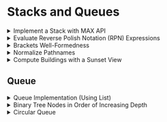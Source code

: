 # Stacks and Queues

<details>
<summary> Implement a Stack with MAX API </summary>

---
- Design a stack that includes max operation

---

```cpp
class Stack {
public:
	bool Empty() const {
		return empty(element_);
	}

	int Max() const {
		if (Empty()) {
			throw length_error("Max(): empty stack");
		}

		return cached_max_with_count_.top().max;
	}

	int Pop() {
		if (Empty()) {
			throw  length_error("Pop(): empty stack");
		}

		int pop_element = element_.top();
		element_.pop();
		const int current_max = cached_max_with_count_.top().max;
		if (pop_element == current_max) {
			int& max_frequency = cached_max_with_count_.top().count;
			--max_frequency;

			if (max_frequency == 0) {
				cached_max_with_count_.pop();
			}
		}

		return pop_element;
	}

	void Push(int x) {
		element_.emplace(x);
		if (empty(cached_max_with_count_)) {
			cached_max_with_count_.emplace(MaxWidthCount{x, 1});
		} else {
			const int current_max = cached_max_with_count_.top().max;
			if (x == current_max) {
				int& max_frequency = cached_max_with_count_.top().count;
				++max_frequency;
			} else if (x > current_max) {
				cached_max_with_count_.emplace(MaxWidthCount{x, 1});
			}
		}
	}

private:
	stack<int> element_;

	struct MaxWidthCount {
		int max, count;
	};

	stack<MaxWidthCount> cached_max_with_count_;
}
```

---
- Time Complexity: O(1)
- Space Complexity: O(n)

---
</details>


<details>
<summary> Evaluate Reverse Polish Notation (RPN) Expressions </summary>

---
- Compute the arithmetic expression string (in RPN).
- Example:
"1,1,+,-2,x" -> "(1+1)x-2" -> "-4"  
"3,4,+,2,x,1,+" -> "(3+4)x2+1" -> 15

---

```cpp
int Evaluate(const string& expression) {
	stack<int> intermediate_results;
	stringstream ss(expression);
	string token;

	const char kDelimeter = ',';
	const unordered_map<string, function<int(int, int)>> kOperators = {
		{"+", [](int x, int y) -> int { return x + y; }},
		{"-", [](int x, int y) -> int { return x - y; }},
		{"*", [](int x, int y) -> int { return x * y; }},
		{"/", [](int x, int y) -> int { return x / y; }}};

	while (getline(ss, token, kDelimeter)) {
		if (kOperators.count(token)) {
			const int y = intermediate_results.top();
			intermediate_results.pop();
			const int x = intermediate_results.top();
			intermediate_results.pop();
			intermediate_results.emplace(kOperators.at(token)(x, y));
		} else {
			intermediate_results.emplace(stoi(token));
		}
	}

	return intermediate_results.top();
}
```

---
- Time Complexity: O(n)

---
</details>


<details>
<summary> Brackets Well-Formedness </summary>

---
- Given a string with brackets "{,},(,),[,]"
- Check if brackets are all correctly closed.

---

```cpp
bool isWellFormed(const string& s) {
	stack<char> left_chars;
	const unordered_map<char, char> kLookup = {{'(', ')'}, {'{', '}'}, {'[', ']'}};

	for (int i = 0; i < size(s); ++i) {
		if (kLookup.count(s[i])) {
			left_chars.emplace(s[i]);
		} else {
			if (empty(left_chars) || kLookup.at(left_chars.top()) != s[i]) {
				return false;
			}
			left_chars.pop();
		}
	}
	return empty(left_chars);
}
```

---
- Time Complexity: O(n)

---
</details>


<details>
<summary> Normalize Pathnames </summary>

---
- Given a path string
- Return the shortest path
Ex:
- Input: "sc//./../tc/awk/././" -> <"tc", "ack">
- Output: "tc/ack/"
---

```cpp
string ShortestEquivalentPath (const string& path) {
	if (empty(path)) {
		throw invalid_argument("Empty string is not a valid path.");
	}

	vector<string> path_names;

	// starts with "/", which is an absolute path
	if (path.front() == '/') {
		path_names.emplace_back("/");
	}

	stringstream ss(path);
	string token;

	while (getline(ss, token, '/')) {
		if (token == "..") {
			if (empty(path_names) || path_names.back() == "..") {
				path_names.emplace_back(token);
			} else {
				if (path_names.back() == "/") { // "//.." actually works?
					throw invalid_argument("Path error");
				}
				path_names.pop_back();
			}
		} else if (token != "." && token != "") {
			path_names.emplace_back(token);
		}
	}

	string result;
	if (!empty(path_names)) {
		result = path_names.front();
		for (int i = 1; i < size(path_names); ++i) {
			if (i == 1 && result == "/") {
				result += path_names[i];
			} else {
				result += "/" + path_names[i];
			}
		}
	}

	return result;
}
```

---
- Time Complexity: O(n)
- Edge cases: 
1. "/" at the beginning (special case)
2. ".."
	- "../.." and "/.." -> valid
	- {"/", ".."} -> invalid (results to "//..")
3. "///", "/./" is allowed (cd desktop///git works)

---
</details>


<details>
<summary> Compute Buildings with a Sunset View </summary>

---
- Given a sequence of buildings
- Return index of buildings that can see the sunset (east to west)
- Input: [3, 5, 3, 2, 4]
- Output: [1(5), 4(4)]
---

```cpp

vector<int> ExamineBuildingsWithSunset (vector<int>::const_iterator sequence_begin,
										const vector<int>::const_iterator& sequence_end) {
	int building_idx = 0;
	struct BuildingWithHeight {
		int id, height;
	};

	stack<BuildingWithHeight> candidates;
	while (sequence_begin != sequence_end) {
		int building_height = *sequence_begin++;
		while (!empty(candidates) && building_height >= candidates.top().height) {
			candidates.pop();
		}
		candidates.emplace(BuildingWithHeight{building_idx++, building_height});
	}

	vector<int> buildings_with_sunset;

	while (!empty(candidates)) {
		buildings_with_sunset.emplace_back(candidates.top().id);
		candidates.pop();
	}
	return buildings_with_sunset;
}
```

---
- Time complexity: O(n), each element pop and pushed at most once
- Space complexity: O(n)

---
</details>


## Queue

<details>
<summary> Queue Implementation (Using List) </summary>

```cpp
class Queue {
public:
	void Enqueue(int x) { data_.emplace_back(x); }

	int Dequeue() {
		if (empty(data_)) {
			throw length_error("empty queue");
		}

		const int val = data_.front();
		data_.pop_front();
		return val;
	}

	int Max() const {
		if (empty(data_)) {
			throw length_error("cannot perform Max() on empty queue");
		}

		return *max_element(begin(data_), end(data_));
	}

private:
	list<int> data_;
}
```

</details>


<details>
<summary> Binary Tree Nodes in Order of Increasing Depth </summary>

---
- Given a binary tree
- Return arrays consisting keys at the same level

---

```cpp
vector<vector<int>> BinaryTreeDepthOrder (const unique_ptr<BinaryTreeNode<int>>& tree) {
	vector<vector<int>> result;
	if (!tree.get()) {
		return result;
	}

	queue<BinaryTreeNode<int>*> curr_depth_nodes({tree.get()});
	while (!empty(curr_depth_nodes)) {
		queue<BinaryTreeNode<int>*> next_depth_nodes;
		vector<int> this_level;

		while (!empty(curr_depth_nodes)) {
			auto curr = curr_depth_nodes.front();
			curr_depth_nodes.pop();
			this_level.emplace_back(curr->data);

			if (curr->left) {
				next_depth_nodes.emplace(curr->left.get());
			}
			if (curr->right) {
				next_depth_nodes.emplace(curr-right.get());
			}
		}

		result.emplace_back(this_level);
		curr_depth_nodes = next_depth_nodes;
	}

	return result;
}
```

---
- Time complexity: O(n)
- Space complexity: O(m), m is the max number of nodes at any single depth

---
</details>


<details>
<summary> Circular Queue </summary>

---
- Implement a queue API using array for storing elements

---

```cpp
class Queue {
public:
	Queue(size_t capacity) {}
	explicit Queue(int capacity) : entries_(capacity) {}

	void Enqueue(int x) {
		if (num_queue_elements == size(entries_)) { // Needs to resize
			rotate(begin(entries_), begin(entries_) + head_, end(entries_)); // Makes queue appear consecutively
			head_ = 0, tail_ = num_queue_elements; // Resets head and tail
			entries_.resize(size(entries_) * kScaleFactor); // Doubles size
		}

		entries_[tail_] = x;
		tail_ = (tail_ + 1) % size(entries_); // Circulating index
		++num_queue_elements;
	}

	int Dequeue() {
		if (!num_queue_elements) {
			throw length_error("empty queue");
		}

		--num_queue_elements;
		int result = entries_[head_];
		head_ = (head_ + 1) % size(entries_);
		return result;
	}

	int Size() const {
		return num_queue_elements;
	}

private:
	const int kScaleFactor = 2;
	int head_ = 0, tail_ = 0, num_queue_elements = 0;
	vector<int> entries_;
}
```

---
- Time complexity: O(1) for dequeue, O(1) for enqueue (amortized time complexity)
---
</details>